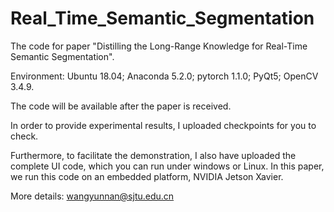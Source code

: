 # Real_Time_Semantic_Segmentation
The code for paper "Distilling the Long-Range Knowledge for Real-Time Semantic Segmentation".

Environment: Ubuntu 18.04; Anaconda 5.2.0; pytorch 1.1.0; PyQt5; OpenCV 3.4.9.

The code will be available after the paper is received. 

In order to provide experimental results, I uploaded checkpoints for you to check.

Furthermore, to facilitate the demonstration, I also have uploaded the complete UI code, which you can run under windows or Linux. In this paper, we run this code on an embedded platform, NVIDIA Jetson Xavier.

More details: wangyunnan@sjtu.edu.cn



